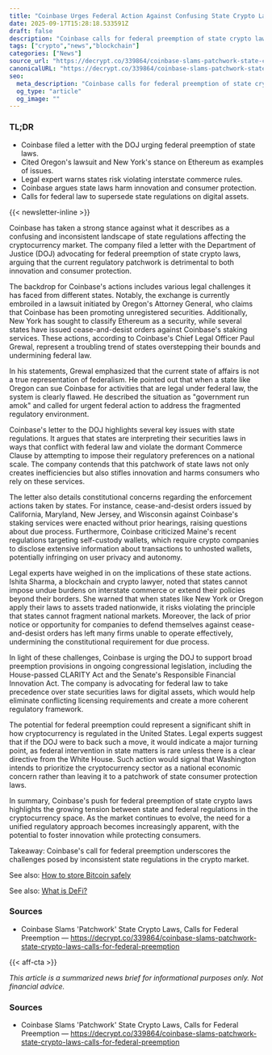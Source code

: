```yaml
---
title: "Coinbase Urges Federal Action Against Confusing State Crypto Laws"
date: 2025-09-17T15:28:18.533591Z
draft: false
description: "Coinbase calls for federal preemption of state crypto laws to foster innovation and protect consumers in the crypto market."
tags: ["crypto","news","blockchain"]
categories: ["News"]
source_url: "https://decrypt.co/339864/coinbase-slams-patchwork-state-crypto-laws-calls-for-federal-preemption"
canonicalURL: "https://decrypt.co/339864/coinbase-slams-patchwork-state-crypto-laws-calls-for-federal-preemption"
seo:
  meta_description: "Coinbase calls for federal preemption of state crypto laws to foster innovation and protect consumers in the crypto market."
  og_type: "article"
  og_image: ""
---
```


### TL;DR
- Coinbase filed a letter with the DOJ urging federal preemption of state laws.
- Cited Oregon's lawsuit and New York's stance on Ethereum as examples of issues.
- Legal expert warns states risk violating interstate commerce rules.
- Coinbase argues state laws harm innovation and consumer protection.
- Calls for federal law to supersede state regulations on digital assets.

{{< newsletter-inline >}}

Coinbase has taken a strong stance against what it describes as a confusing and inconsistent landscape of state regulations affecting the cryptocurrency market. The company filed a letter with the Department of Justice (DOJ) advocating for federal preemption of state crypto laws, arguing that the current regulatory patchwork is detrimental to both innovation and consumer protection.

The backdrop for Coinbase's actions includes various legal challenges it has faced from different states. Notably, the exchange is currently embroiled in a lawsuit initiated by Oregon's Attorney General, who claims that Coinbase has been promoting unregistered securities. Additionally, New York has sought to classify Ethereum as a security, while several states have issued cease-and-desist orders against Coinbase's staking services. These actions, according to Coinbase's Chief Legal Officer Paul Grewal, represent a troubling trend of states overstepping their bounds and undermining federal law.

In his statements, Grewal emphasized that the current state of affairs is not a true representation of federalism. He pointed out that when a state like Oregon can sue Coinbase for activities that are legal under federal law, the system is clearly flawed. He described the situation as "government run amok" and called for urgent federal action to address the fragmented regulatory environment.

Coinbase's letter to the DOJ highlights several key issues with state regulations. It argues that states are interpreting their securities laws in ways that conflict with federal law and violate the dormant Commerce Clause by attempting to impose their regulatory preferences on a national scale. The company contends that this patchwork of state laws not only creates inefficiencies but also stifles innovation and harms consumers who rely on these services.

The letter also details constitutional concerns regarding the enforcement actions taken by states. For instance, cease-and-desist orders issued by California, Maryland, New Jersey, and Wisconsin against Coinbase's staking services were enacted without prior hearings, raising questions about due process. Furthermore, Coinbase criticized Maine's recent regulations targeting self-custody wallets, which require crypto companies to disclose extensive information about transactions to unhosted wallets, potentially infringing on user privacy and autonomy.

Legal experts have weighed in on the implications of these state actions. Ishita Sharma, a blockchain and crypto lawyer, noted that states cannot impose undue burdens on interstate commerce or extend their policies beyond their borders. She warned that when states like New York or Oregon apply their laws to assets traded nationwide, it risks violating the principle that states cannot fragment national markets. Moreover, the lack of prior notice or opportunity for companies to defend themselves against cease-and-desist orders has left many firms unable to operate effectively, undermining the constitutional requirement for due process.

In light of these challenges, Coinbase is urging the DOJ to support broad preemption provisions in ongoing congressional legislation, including the House-passed CLARITY Act and the Senate's Responsible Financial Innovation Act. The company is advocating for federal law to take precedence over state securities laws for digital assets, which would help eliminate conflicting licensing requirements and create a more coherent regulatory framework.

The potential for federal preemption could represent a significant shift in how cryptocurrency is regulated in the United States. Legal experts suggest that if the DOJ were to back such a move, it would indicate a major turning point, as federal intervention in state matters is rare unless there is a clear directive from the White House. Such action would signal that Washington intends to prioritize the cryptocurrency sector as a national economic concern rather than leaving it to a patchwork of state consumer protection laws.

In summary, Coinbase's push for federal preemption of state crypto laws highlights the growing tension between state and federal regulations in the cryptocurrency space. As the market continues to evolve, the need for a unified regulatory approach becomes increasingly apparent, with the potential to foster innovation while protecting consumers.

Takeaway: Coinbase's call for federal preemption underscores the challenges posed by inconsistent state regulations in the crypto market.

See also: [How to store Bitcoin safely](/pages/how-to-store-bitcoin-safely/)

See also: [What is DeFi?](/pages/what-is-defi/)

### Sources
- Coinbase Slams 'Patchwork' State Crypto Laws, Calls for Federal Preemption — https://decrypt.co/339864/coinbase-slams-patchwork-state-crypto-laws-calls-for-federal-preemption

{{< aff-cta >}}

_This article is a summarized news brief for informational purposes only. Not financial advice._

### Sources
- Coinbase Slams 'Patchwork' State Crypto Laws, Calls for Federal Preemption — https://decrypt.co/339864/coinbase-slams-patchwork-state-crypto-laws-calls-for-federal-preemption

